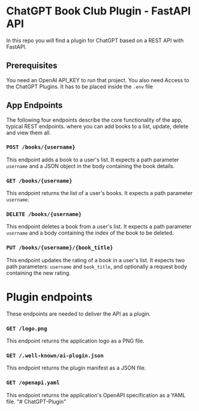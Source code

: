 # ChatGPT Book Club Plugin - FastAPI API

In this repo you will find a plugin for ChatGPT based on a REST API with FastAPI.

## Prerequisites

You need an OpenAI API_KEY to run that project. You also need Access to the ChatGPT Plugins. It has to be placed inside the `.env` file

## App Endpoints

The following four endpoints describe the core functionality of the app, typical REST endpoints. where you can add books to a list, update, delete and view them all.

### `POST /books/{username}`

This endpoint adds a book to a user's list. It expects a path parameter `username` and a JSON object in the body containing the book details.

### `GET /books/{username}`

This endpoint returns the list of a user's books. It expects a path parameter `username`.

### `DELETE /books/{username}`

This endpoint deletes a book from a user's list. It expects a path parameter `username` and a body containing the index of the book to be deleted.

### `PUT /books/{username}/{book_title}`

This endpoint updates the rating of a book in a user's list. It expects two path parameters: `username` and `book_title`, and optionally a request body containing the new rating.

# Plugin endpoints

These endpoints are needed to deliver the API as a plugin.

### `GET /logo.png`

This endpoint returns the application logo as a PNG file.

### `GET /.well-known/ai-plugin.json`

This endpoint returns the plugin manifest as a JSON file.

### `GET /openapi.yaml`

This endpoint returns the application's OpenAPI specification as a YAML file.
"# ChatGPT-Plugin"
